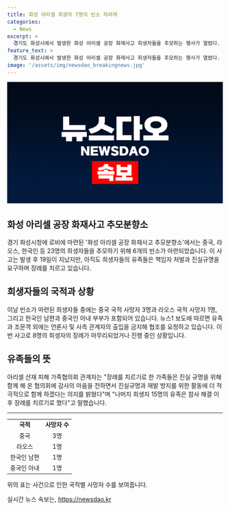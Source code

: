 ```yaml
---
title: 화성 아리셀 희생자 7명의 빈소 차려져
categories:
  - News
excerpt: >
  경기도 화성시에서 발생한 화성 아리셀 공장 화재사고 희생자들을 추모하는 행사가 열렸다. 중국과 라오스 국적을 가진 희생자들을 비롯해 한국인과 중국인 부부도 포함돼 있었다. 유족과 조문객 외엔 출입금지 조치가 내리며 사적 생활을 보호하기 위한 조치를 취했다. 또 다른 장례식장에서 또 다른 희생자를 추모하는 장례절차가 진행됐는데, 아리셀 산재 피해 가족협의회는 진실규명과 재발 방지를 위한 활동에 적극적으로 참여하겠다는 의지를 밝혔다. 경기 화성시에서의 장례절차가 마무리되거나 진행 중인 희생자는 현재 8명으로 확인됐다.
feature_text: >
  경기도 화성시에서 발생한 화성 아리셀 공장 화재사고 희생자들을 추모하는 행사가 열렸다. 중국과 라오스 국적을 가진 희생자들을 비롯해 한국인과 중국인 부부도 포함돼 있었다. 유족과 조문객 외엔 출입금지 조치가 내리며 사적 생활을 보호하기 위한 조치를 취했다. 또 다른 장례식장에서 또 다른 희생자를 추모하는 장례절차가 진행됐는데, 아리셀 산재 피해 가족협의회는 진실규명과 재발 방지를 위한 활동에 적극적으로 참여하겠다는 의지를 밝혔다. 경기 화성시에서의 장례절차가 마무리되거나 진행 중인 희생자는 현재 8명으로 확인됐다.
image: '/assets/img/newsdao_breakingnews.jpg'
---
```


<p><img src="/assets/img/newsdao_breakingnews.jpg" alt="cryptoinkorea 속보" /></p>

<h2 data-ke-size="size26">화성 아리셀 공장 화재사고 추모분향소</h2>

<p data-ke-size="size16">경기 화성시청에 로비에 마련된 '화성 아리셀 공장 화재사고 추모분향소'에서는 중국, 라오스, 한국인 등 23명의 희생자들을 추모하기 위해 6개의 빈소가 마련되었습니다. 이 사고는 발생 후 19일이 지났지만, 아직도 희생자들의 유족들은 책임자 처벌과 진실규명을 요구하며 장례를 치르고 있습니다.</p>

<h2 data-ke-size="size24">희생자들의 국적과 상황</h2>

<p data-ke-size="size16">이날 빈소가 마련된 희생자들 중에는 중국 국적 사망자 3명과 라오스 국적 사망자 1명, 그리고 한국인 남편과 중국인 아내 부부가 포함되어 있습니다. 뉴스1 보도에 따르면 유족과 조문객 외에는 언론사 및 사측 관계자의 출입을 금지해 협조를 요청하고 있습니다. 이번 사고로 8명의 희생자의 장례가 마무리되었거나 진행 중인 상황입니다.</p>

<h2 data-ke-size="size24">유족들의 뜻</h2>

<p data-ke-size="size16">아리셀 산재 피해 가족협의회 관계자는 "장례를 치르기로 한 가족들은 진실 규명을 위해 함께 해 온 협의회에 감사의 마음을 전하면서 진실규명과 재발 방지를 위한 활동에 더 적극적으로 함께 하겠다는 의지를 밝혔다"며 "나머지 희생자 15명의 유족은 참사 해결 이후 장례를 치르기로 했다"고 말했습니다.</p>

<hr>

<table>
  <tbody>
    <tr>
      <td style="text-align: center; height: 17px;"><b>국적</b></td>
      <td style="text-align: center; height: 17px;"><b>사망자 수</b></td>
    </tr>
    <tr>
      <td style="text-align: center; height: 17px;">중국</td>
      <td style="text-align: center; height: 17px;">3명</td>
    </tr>
    <tr>
      <td style="text-align: center; height: 17px;">라오스</td>
      <td style="text-align: center; height: 17px;">1명</td>
    </tr>
    <tr>
      <td style="text-align: center; height: 17px;">한국인 남편</td>
      <td style="text-align: center; height: 17px;">1명</td>
    </tr>
    <tr>
      <td style="text-align: center; height: 17px;">중국인 아내</td>
      <td style="text-align: center; height: 17px;">1명</td>
    </tr>
  </tbody>
</table>

<p data-ke-size="size16">위의 표는 사건으로 인한 국적별 사망자 수를 보여줍니다.</p>
실시간 뉴스 속보는, <a href="https://newsdao.kr" rel="dofollow">https://newsdao.kr</a>


